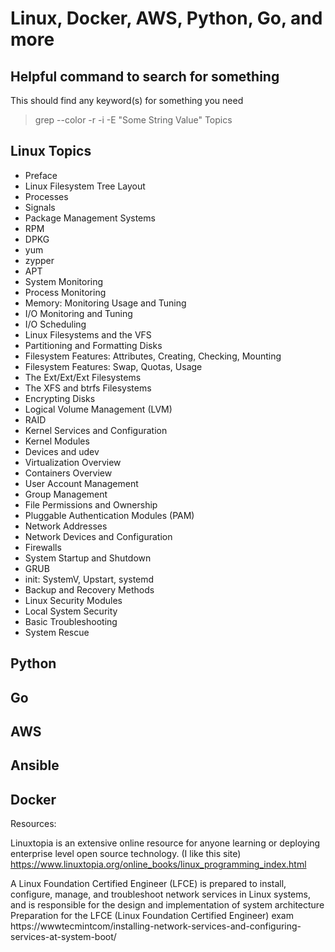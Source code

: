 # Linux, Docker, AWS, Python, Go, and more

## Helpful command to search for something

This should find any keyword(s) for something you need
> grep --color -r -i -E "Some String Value"  Topics

## Linux Topics

- Preface
- Linux Filesystem Tree Layout
- Processes
- Signals
- Package Management Systems
- RPM
- DPKG
- yum
- zypper
- APT
- System Monitoring
- Process Monitoring
- Memory: Monitoring Usage and Tuning
- I/O Monitoring and Tuning
- I/O Scheduling
- Linux Filesystems and the VFS
- Partitioning and Formatting Disks
- Filesystem Features: Attributes, Creating, Checking, Mounting
- Filesystem Features: Swap, Quotas, Usage
- The Ext/Ext/Ext Filesystems
- The XFS and btrfs Filesystems
- Encrypting Disks
- Logical Volume Management (LVM)
- RAID
- Kernel Services and Configuration
- Kernel Modules
- Devices and udev
- Virtualization Overview
- Containers Overview
- User Account Management
- Group Management
- File Permissions and Ownership
- Pluggable Authentication Modules (PAM)
- Network Addresses
- Network Devices and Configuration
- Firewalls
- System Startup and Shutdown
- GRUB
- init: SystemV, Upstart, systemd
- Backup and Recovery Methods
- Linux Security Modules
- Local System Security
- Basic Troubleshooting
- System Rescue

## Python

## Go

## AWS

## Ansible

## Docker

Resources:

Linuxtopia is an extensive online resource for anyone learning or deploying enterprise level open source technology. (I like this site)
https://www.linuxtopia.org/online_books/linux_programming_index.html

A Linux Foundation Certified Engineer (LFCE) is prepared to install, configure, manage, and troubleshoot network services in Linux systems, and is responsible for the design and implementation of system architecture
Preparation for the LFCE (Linux Foundation Certified Engineer) exam
https://wwwtecmintcom/installing-network-services-and-configuring-services-at-system-boot/
